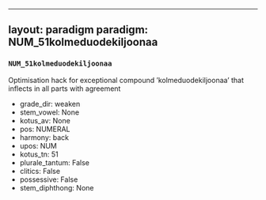 
---
layout: paradigm
paradigm: NUM_51kolmeduodekiljoonaa
---
### ` NUM_51kolmeduodekiljoonaa `

Optimisation hack for exceptional compound ’kolmeduodekiljoonaa’ that inflects in all parts with agreement
* grade_dir: weaken
* stem_vowel: None
* kotus_av: None
* pos: NUMERAL
* harmony: back
* upos: NUM
* kotus_tn: 51
* plurale_tantum: False
* clitics: False
* possessive: False
* stem_diphthong: None
